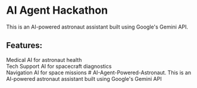# AI Agent Hackathon
This is an AI-powered astronaut assistant built using Google's Gemini API. 

## Features:
Medical AI for astronaut health  
Tech Support AI for spacecraft diagnostics  
Navigation AI for space missions # AI-Agent-Powered-Astronaut.
This is an AI-powered astronaut assistant built using Google's Gemini API
